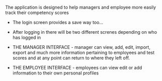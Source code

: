 The application is designed to help managers and employee more easily track their competency scores 

- The login screen provides a save way too...

- After logging in there will be two different screnes depending on who has logged in

- THE MANAGER INTERFACE -
manager can view, add, edit, import, export and much more information pertaining to employees and test scores and at any point can return to where they left off.

- THE EMPLOYEE INTERFACE -
employees can view edit or add information to their own personal profiles

